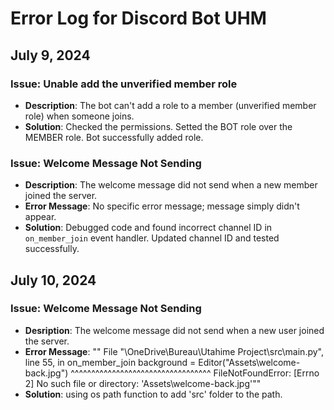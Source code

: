 # Error Log for Discord Bot UHM

## July 9, 2024

### Issue: Unable add the unverified member role
- **Description**: The bot can't add a role to a member (unverified member role) when someone joins.
- **Solution**: Checked the permissions. Setted the BOT role over the MEMBER role. Bot successfully added role.

### Issue: Welcome Message Not Sending
- **Description**: The welcome message did not send when a new member joined the server.
- **Error Message**: No specific error message; message simply didn't appear.
- **Solution**: Debugged code and found incorrect channel ID in `on_member_join` event handler. Updated channel ID and tested successfully.

## July 10, 2024

### Issue: Welcome Message Not Sending
- **Desription**: The welcome message did not send when a new user joined the server.
- **Error Message**:
    ""
  File "\OneDrive\Bureau\Utahime Project\src\main.py", line 55, in on_member_join
    background = Editor("Assets\\welcome-back.jpg")
                 ^^^^^^^^^^^^^^^^^^^^^^^^^^^^^^^^^^
FileNotFoundError: [Errno 2] No such file or directory: 'Assets\\welcome-back.jpg'""
- **Solution**: using os path function to add 'src' folder to the path.